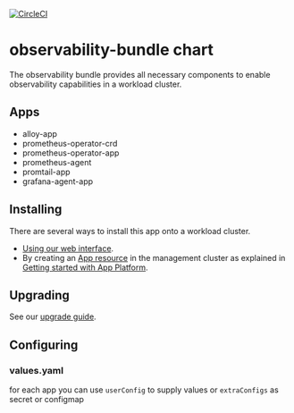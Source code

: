 [![CircleCI](https://dl.circleci.com/status-badge/img/gh/giantswarm/observability-bundle/tree/main.svg?style=svg)](https://dl.circleci.com/status-badge/redirect/gh/giantswarm/observability-bundle/tree/main)

# observability-bundle chart

The observability bundle provides all necessary components to enable observability capabilities in a workload cluster.

## Apps

* alloy-app
* prometheus-operator-crd
* prometheus-operator-app
* prometheus-agent
* promtail-app
* grafana-agent-app

## Installing

There are several ways to install this app onto a workload cluster.

- [Using our web interface](https://docs.giantswarm.io/ui-api/web/app-platform/#installing-an-app).
- By creating an [App resource](https://docs.giantswarm.io/ui-api/management-api/crd/apps.application.giantswarm.io/) in the management cluster as explained in [Getting started with App Platform](https://docs.giantswarm.io/app-platform/getting-started/).

## Upgrading

See our [upgrade guide](./docs/upgrade.md).

## Configuring

### values.yaml

for each app you can use `userConfig` to supply values
or `extraConfigs` as secret or configmap

